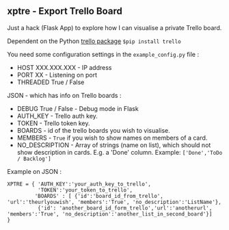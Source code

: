## xptre - Export Trello Board

Just a hack (Flask App) to explore how I can visualise a private Trello board.

Dependent on the Python [trello package](https://pypi.python.org/pypi/trello) `$pip install trello`

You need some configuration settings in the `example_config.py` file :
- HOST XXX.XXX.XXX - IP address
- PORT XX - Listening on port
- THREADED True / False

JSON - which has info on Trello boards :
- DEBUG True / False - Debug mode in Flask
- AUTH_KEY - Trello auth key.
- TOKEN - Trello token key.
- BOARDS - id of the trello boards you wish to visualise.
- MEMBERS - `True` if you wish to show names on members of a card.
- NO_DESCRIPTION - Array of strings (name on list), which should not show description in cards. E.g. a 'Done' column. Example: `['Done','ToDo / Backlog']`

Example on JSON :
```
XPTRE = { 'AUTH_KEY':'your_auth_key_to_trello',
          'TOKEN':'your_token_to_trello',
         'BOARDS' : [ {'id':'board_id_from_trello', 'url':'theurlyouwish', 'members':'True', 'no_description':'ListName'},
          {'id': 'another_board_id_form_trello','url':'anotherurl', 'members':'True', 'no_description':'another_list_in_second_board'}]
}
```

